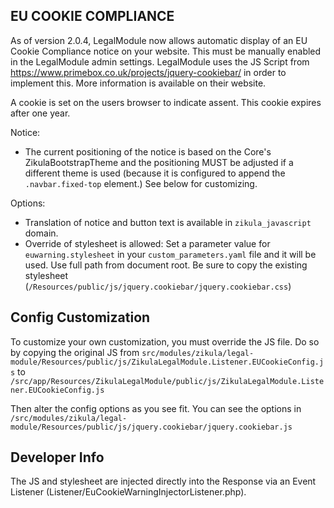 EU COOKIE COMPLIANCE
--------------------

As of version 2.0.4, LegalModule now allows automatic display of an EU Cookie Compliance notice on your website.
This must be manually enabled in the LegalModule admin settings. LegalModule uses the JS Script from
https://www.primebox.co.uk/projects/jquery-cookiebar/ in order to implement this. More information is available on their
website.

A cookie is set on the users browser to indicate assent. This cookie expires after one year.

Notice:
  * The current positioning of the notice is based on the Core's ZikulaBootstrapTheme and the positioning MUST
    be adjusted if a different theme is used (because it is configured to append the `.navbar.fixed-top` element.)
    See below for customizing.

Options:
  * Translation of notice and button text is available in `zikula_javascript` domain.
  * Override of stylesheet is allowed:
    Set a parameter value for `euwarning.stylesheet` in your `custom_parameters.yaml` file and it will be used.
    Use full path from document root.
    Be sure to copy the existing stylesheet (`/Resources/public/js/jquery.cookiebar/jquery.cookiebar.css`)

Config Customization
--------------------

To customize your own customization, you must override the JS file. Do so by copying the original JS from
`src/modules/zikula/legal-module/Resources/public/js/ZikulaLegalModule.Listener.EUCookieConfig.js`
to 
`/src/app/Resources/ZikulaLegalModule/public/js/ZikulaLegalModule.Listener.EUCookieConfig.js`

Then alter the config options as you see fit. You can see the options in 
`/src/modules/zikula/legal-module/Resources/public/js/jquery.cookiebar/jquery.cookiebar.js`

Developer Info
--------------

The JS and stylesheet are injected directly into the Response via an Event Listener (Listener/EuCookieWarningInjectorListener.php).
